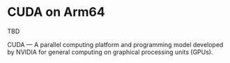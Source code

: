 # CUDA on Arm64

TBD

CUDA — A parallel computing platform and programming model developed by NVIDIA for general computing on graphical processing units (GPUs).

